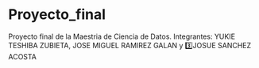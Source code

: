 # Proyecto_final
Proyecto final de la Maestria de Ciencia de Datos. Integrantes: YUKIE TESHIBA ZUBIETA, JOSE MIGUEL RAMIREZ GALAN y 3️⃣JOSUE SANCHEZ ACOSTA
